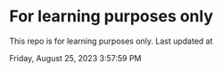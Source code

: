 # For learning purposes only
This repo is for learning purposes only.
Last updated at

Friday, August 25, 2023 3:57:59 PM

